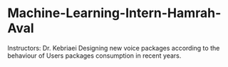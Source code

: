 # Machine-Learning-Intern-Hamrah-Aval
Instructors: Dr. Kebriaei Designing new voice packages according to the behaviour of Users packages consumption in recent years.
